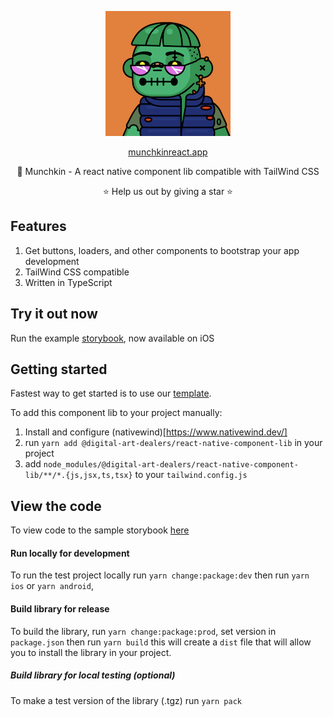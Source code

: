 <p align="center">
  <img width="200" height="200" src="https://github.com/daboigbae/react-native-component-lib/blob/main/assets/logo.png"/>
</p>

<p align="center">
  <a href="https://munchkinreact.app/">munchkinreact.app</a>
</p>

<p align="center">👾 Munchkin - A react native component lib compatible with TailWind CSS</p>

<p align="center">
  ⭐ Help us out by giving a star ⭐
</p>



## Features
1. Get buttons, loaders, and other components to bootstrap your app development
2. TailWind CSS compatible
3. Written in TypeScript

## Try it out now
Run the example [storybook](https://apps.apple.com/us/app/munchkin-storybook/id6443563473), now available on iOS

## Getting started
Fastest way to get started is to use our [template](https://github.com/daboigbae/react-native-template). 

To add this component lib to your project manually:
1. Install and configure (nativewind)[https://www.nativewind.dev/]
2. run `yarn add @digital-art-dealers/react-native-component-lib` in your project
3. add `node_modules/@digital-art-dealers/react-native-component-lib/**/*.{js,jsx,ts,tsx}` to your `tailwind.config.js`

## View the code
To view code to the sample storybook [here](https://github.com/daboigbae/react-native-component-lib)

#### Run locally for development
To run the test project locally run `yarn change:package:dev` then run `yarn ios` or `yarn android`, 

#### Build library for release
To build the library, run `yarn change:package:prod`, set version in `package.json` then run `yarn build` this will create a `dist` file that will allow you to install the library in your project.

##### Build library for local testing (optional)
To make a test version of the library (.tgz) run `yarn pack`